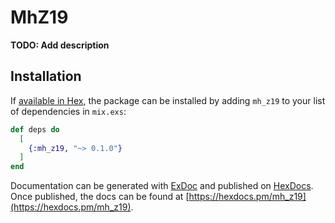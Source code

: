 # MhZ19

**TODO: Add description**

## Installation

If [available in Hex](https://hex.pm/docs/publish), the package can be installed
by adding `mh_z19` to your list of dependencies in `mix.exs`:

```elixir
def deps do
  [
    {:mh_z19, "~> 0.1.0"}
  ]
end
```

Documentation can be generated with [ExDoc](https://github.com/elixir-lang/ex_doc)
and published on [HexDocs](https://hexdocs.pm). Once published, the docs can
be found at [https://hexdocs.pm/mh_z19](https://hexdocs.pm/mh_z19).

